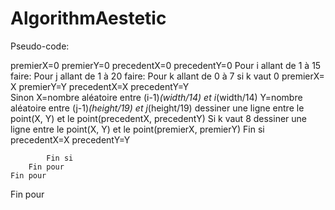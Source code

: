 # AlgorithmAestetic

Pseudo-code:

premierX=0
premierY=0
precedentX=0
precedentY=0
Pour i allant de 1 à 15 faire:
	Pour j allant de 1 à 20 faire:
		Pour k allant de 0 à 7
			si k vaut 0
                premierX= X
                premierY=Y
                precedentX=X
                precedentY=Y	
	        Sinon
                X=nombre aléatoire entre (i-1)*(width/14) et i*(width/14)
                Y=nombre aléatoire entre (j-1)*(height/19) et j*(height/19)
                dessiner une ligne entre le point(X, Y) et le point(precedentX, precedentY)
                Si k vaut 8
                    dessiner une ligne entre le point(X, Y) et le point(premierX, premierY)
                Fin si
		        precedentX=X
                precedentY=Y	

	        Fin si
        Fin pour
    Fin pour
Fin pour
